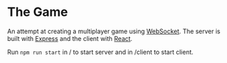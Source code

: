 # The Game

An attempt at creating a multiplayer game using [WebSocket](https://en.wikipedia.org/wiki/WebSocket). The server is built with [Express](https://expressjs.com/) and the client with [React](https://reactjs.org/).

Run `npm run start` in / to start server and in /client to start client.
